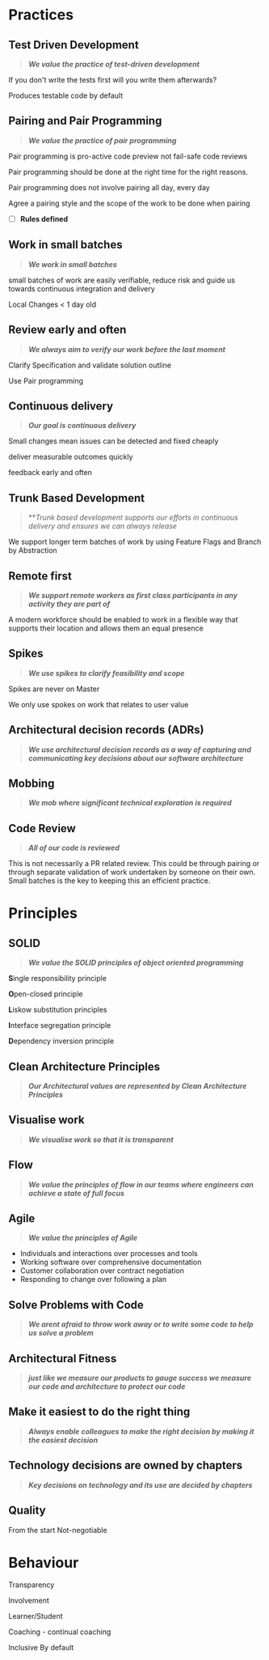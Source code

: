 # Practices #

## Test Driven Development ##

> **_We value the practice of test-driven development_**

If you don't write the tests first will you write them afterwards?

Produces testable code by default

## Pairing and Pair Programming ##

> **_We value the practice of pair programming_**

Pair programming is pro-active code preview not fail-safe code reviews

Pair programming should be done at the right time for the right reasons.

Pair programming does not involve pairing all day, every day

Agree a pairing style and the scope of the work to be done when pairing

- [ ] **Rules defined**

## Work in small batches ##

> **_We work in small batches_**

small batches of work are easily verifiable, reduce risk and guide us towards continuous integration and delivery

Local Changes < 1 day old

## Review early and often ##

> **_We always aim to verify our work before the last moment_**

Clarify Specification and validate solution outline

Use Pair programming

## Continuous delivery ##

> **_Our goal is continuous delivery_**

Small changes mean issues can be detected and fixed cheaply

deliver measurable outcomes quickly

feedback early and often

## Trunk Based Development ##

> **_Trunk based development supports our efforts in continuous delivery and ensures we can always release_

We support longer term batches of work by using Feature Flags
and Branch by Abstraction

## Remote first ##

> **_We support remote workers as first class participants in any activity they are part of_**

A modern workforce should be enabled to work in a flexible way that supports their location and allows them an equal presence

## Spikes ##

> **_We use spikes to clarify feasibility and scope_**

Spikes are never on Master

We only use spokes on work that relates to user value

## Architectural decision records (ADRs) ##
> **_We use architectural decision records as a way of capturing and communicating key decisions about our software architecture_**

## Mobbing ##

> **_We mob where significant technical exploration is required_**

## Code Review ##

> **_All of our code is reviewed_**

This is not necessarily a PR related review. This could be through pairing or through separate validation of work undertaken by someone on their own. Small batches is the key to keeping this an efficient practice.

# Principles #

## SOLID ##

> **_We value the SOLID principles of object oriented programming_**

**S**ingle responsibility principle

**O**pen-closed principle

**L**iskow substitution principles

**I**nterface segregation principle

**D**ependency inversion principle


## Clean Architecture Principles ##

> **_Our Architectural values are represented by Clean Architecture Principles_**

## Visualise work ##

> **_We visualise work so that it is transparent_**

## Flow ##

> **_We value the principles of flow in our teams where engineers can achieve a state of full focus_**

## Agile ##

> **_We value the principles of Agile_**

- Individuals and interactions over processes and tools
- Working software over comprehensive documentation
- Customer collaboration over contract negotiation
- Responding to change over following a plan

## Solve Problems with Code ##

> **_We arent afraid to throw work away or to write some code to help us solve a problem_**

## Architectural Fitness ##

> **_just like we measure our products to gauge success we measure our code and architecture to protect our code_**

## Make it easiest to do the right thing ##

> **_Always enable colleagues to make the right decision by making it the easiest decision_**

## Technology decisions are owned by chapters ##

> **_Key decisions on technology and its use are decided by chapters_**

## Quality ##

From the start
Not-negotiable

# Behaviour #

Transparency

Involvement

Learner/Student

Coaching - continual coaching

Inclusive
    By default
